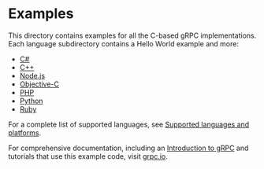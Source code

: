 # Examples

This directory contains examples for all the C-based gRPC implementations. Each
language subdirectory contains a Hello World example and more:

* [C#](csharp)
* [C++](cpp)
* [Node.js](node)
* [Objective-C](objective-c/helloworld)
* [PHP](php)
* [Python](python/helloworld)
* [Ruby](ruby)

For a complete list of supported languages, see [Supported languages and
platforms][lang].

For comprehensive documentation, including an [Introduction to gRPC][intro] and
tutorials that use this example code, visit [grpc.io](https://grpc.io).

[intro]: https://grpc.io/docs/what-is-grpc/introduction
[lang]: https://grpc.io/docs/languages/
